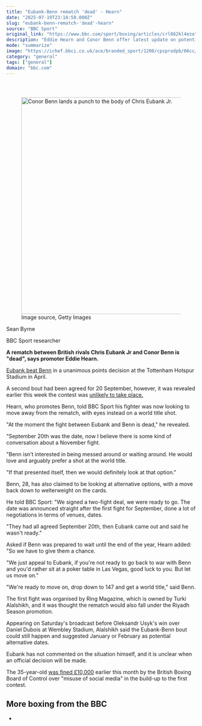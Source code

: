 ```yaml
---
title: "Eubank-Benn rematch 'dead' - Hearn"
date: "2025-07-19T23:18:58.000Z"
slug: "eubank-benn-rematch-'dead'-hearn"
source: "BBC Sport"
original_link: "https://www.bbc.com/sport/boxing/articles/crl062kl4ezo"
description: "Eddie Hearn and Conor Benn offer latest update on potential Chris Eubank Jr rematch."
mode: "summarize"
image: "https://ichef.bbci.co.uk/ace/branded_sport/1200/cpsprodpb/06cc/live/48cfb340-64f2-11f0-8dbd-f3d32ebd3327.jpg"
category: "general"
tags: ["general"]
domain: "bbc.com"
---
```

<div id="readability-page-1" class="page"><div><main id="main-content" data-testid="main-content"><article id="urn-bbc-ares--article-crl062kl4ezo"><header data-component="headline-block"></header><div data-component="image-block"><figure><p><span><picture><source srcset="https://ichef.bbci.co.uk/ace/standard/240/cpsprodpb/58ee/live/24e4af10-64f4-11f0-89ea-4d6f9851f623.jpg.webp 240w, https://ichef.bbci.co.uk/ace/standard/320/cpsprodpb/58ee/live/24e4af10-64f4-11f0-89ea-4d6f9851f623.jpg.webp 320w, https://ichef.bbci.co.uk/ace/standard/480/cpsprodpb/58ee/live/24e4af10-64f4-11f0-89ea-4d6f9851f623.jpg.webp 480w, https://ichef.bbci.co.uk/ace/standard/624/cpsprodpb/58ee/live/24e4af10-64f4-11f0-89ea-4d6f9851f623.jpg.webp 624w, https://ichef.bbci.co.uk/ace/standard/800/cpsprodpb/58ee/live/24e4af10-64f4-11f0-89ea-4d6f9851f623.jpg.webp 800w, https://ichef.bbci.co.uk/ace/standard/976/cpsprodpb/58ee/live/24e4af10-64f4-11f0-89ea-4d6f9851f623.jpg.webp 976w" type="image/webp"><img alt="Conor Benn lands a punch to the body of Chris Eubank Jr." src="https://ichef.bbci.co.uk/ace/standard/1024/cpsprodpb/58ee/live/24e4af10-64f4-11f0-89ea-4d6f9851f623.jpg" srcset="https://ichef.bbci.co.uk/ace/standard/240/cpsprodpb/58ee/live/24e4af10-64f4-11f0-89ea-4d6f9851f623.jpg 240w, https://ichef.bbci.co.uk/ace/standard/320/cpsprodpb/58ee/live/24e4af10-64f4-11f0-89ea-4d6f9851f623.jpg 320w, https://ichef.bbci.co.uk/ace/standard/480/cpsprodpb/58ee/live/24e4af10-64f4-11f0-89ea-4d6f9851f623.jpg 480w, https://ichef.bbci.co.uk/ace/standard/624/cpsprodpb/58ee/live/24e4af10-64f4-11f0-89ea-4d6f9851f623.jpg 624w, https://ichef.bbci.co.uk/ace/standard/800/cpsprodpb/58ee/live/24e4af10-64f4-11f0-89ea-4d6f9851f623.jpg 800w, https://ichef.bbci.co.uk/ace/standard/976/cpsprodpb/58ee/live/24e4af10-64f4-11f0-89ea-4d6f9851f623.jpg 976w" width="1024" height="576"></picture></span><span role="text"><span>Image source, </span>Getty Images</span></p></figure></div><div data-component="byline-block"><p>Sean Byrne</p><p>BBC Sport researcher</p></div><div data-component="text-block"><p><b>A rematch between British rivals Chris Eubank Jr and Conor Benn is "dead", says promoter Eddie Hearn.</b></p><p><a href="https://www.bbc.com/sport/boxing/articles/cjwvpq5q58jo">Eubank beat Benn</a> in a unanimous points decision at the Tottenham Hotspur Stadium in April.</p><p>A second bout had been agreed for 20 September, however, it was revealed earlier this week the contest was <a href="https://www.bbc.com/sport/boxing/articles/c0k7m4d12vdo">unlikely to take place.</a></p><p>Hearn, who promotes Benn, told BBC Sport his fighter was now looking to move away from the rematch, with eyes instead on a world title shot.</p><p>"At the moment the fight between Eubank and Benn is dead," he revealed. </p><p>"September 20th was the date, now I believe there is some kind of conversation about a November fight.</p><p>"Benn isn't interested in being messed around or waiting around. He would love and arguably prefer a shot at the world title. </p><p>"If that presented itself, then we would definitely look at that option."</p><p>Benn, 28, has also claimed to be looking at alternative options, with a move back down to welterweight on the cards.</p></div><div data-component="text-block"><p>He told BBC Sport: "We signed a two-fight deal, we were ready to go. The date was announced straight after the first fight for September, done a lot of negotiations in terms of venues, dates. </p><p>"They had all agreed September 20th, then Eubank came out and said he wasn't ready."</p><p>Asked if Benn was prepared to wait until the end of the year, Hearn added: "So we have to give them a chance.</p><p>"We just appeal to Eubank, if you're not ready to go back to war with Benn and you'd rather sit at a poker table in Las Vegas, good luck to you. But let us move on."</p><p>"We're ready to move on, drop down to 147 and get a world title," said Benn.</p><p>The first fight was organised by Ring Magazine, which is owned by Turki Alalshikh, and it was thought the rematch would also fall under the Riyadh Season promotion.</p><p>Appearing on Saturday's broadcast before Oleksandr Usyk's win over Daniel Dubois at Wembley Stadium, Alalshikh said the Eubank-Benn bout could still happen and suggested January or February as potential alternative dates.</p><p>Eubank has not commented on the situation himself, and it is unclear when an official decision will be made.</p><p>The 35-year-old <a href="https://www.bbc.com/sport/boxing/articles/cn81jvd0mx2o">was fined £10,000</a> earlier this month by the British Boxing Board of Control over "misuse of social media" in the build-up to the first contest.</p></div><section data-component="links-block"><p><h2 type="normal">More boxing from the BBC</h2></p><ul role="list"><li></li></ul></section></article></main></div></div>